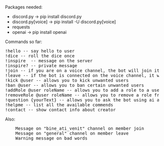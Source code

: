 Packages needed:

* discord.py -> pip install discord.py
* discord.py[voice] -> pip install -U discord.py[voice]
* requests
* openai -> pip install openai

Commands so far:

<pre>
!hello -- say hello to user
!dice -- roll the dice once
!inspire  -- message on the server
!inspire? -- private message
!join -- if you are on a voice channel, the bot will join it
!leave -- if the bot is connected on the voice channel, it will leave it
!kick @user -- allows you to kick unwanted users
!ban @user -- allows you to ban certain unwanted users
!addRole @user roleName -- allows you to add a role to a user
!removeRole @user roleName -- allows you to remove a role from a user
!question {yourText} -- allows you to ask the bot using ai any question, if you run it locally you must add your open_api_key
!helpme -- list all the available commends
!contact -- show contact info about creator
</pre>

Also:

<pre>
    Message on "bine_ati_venit" channel on member join
    Message on "general" channel on member leave
    Warning message on bad words
</pre>